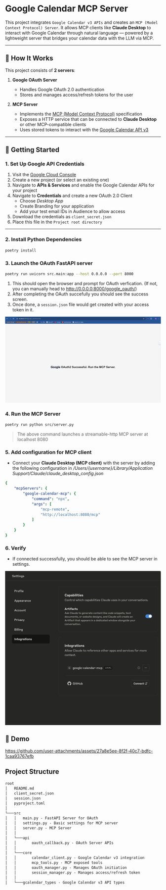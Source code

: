 # Google Calendar MCP Server

This project integrates `Google Calendar v3 APIs` and creates an `MCP (Model Context Protocol) Server`. It allows MCP clients like **Claude Desktop** to interact with Google Calendar through natural language — powered by a lightweight server that bridges your calendar data with the LLM via MCP.

---

## 🧠 How It Works

This project consists of **2 servers**:

1. **Google OAuth Server**
   - Handles Google OAuth 2.0 authentication
   - Stores and manages access/refresh tokens for the user

2. **MCP Server**
   - Implements the [MCP (Model Context Protocol)](https://modelcontextprotocol.io/introduction) specification
   - Exposes a HTTP service that can be connected to **Claude Desktop** or other MCP-compatible clients
   - Uses stored tokens to interact with the [Google Calendar API v3](https://developers.google.com/calendar/api/v3/reference)

---

## 🚀 Getting Started

### 1. Set Up Google API Credentials

1. Visit the [Google Cloud Console](https://console.cloud.google.com/apis/dashboard)
2. Create a new project (or select an existing one)
3. Navigate to **APIs & Services** and enable the Google Calendar APIs for your project
4. Navigate to **Credentials** and create a new OAuth 2.0 Client
    - Choose *Desktop App* 
    - Create Branding for your application
    - Add your test email IDs in Audience to allow access
5. Download the credentials as `client_secret.json`
6. Place this file in the `Project root directory`

---

### 2. Install Python Dependencies

```bash
poetry install
```

### 3. Launch the OAuth FastAPI server

```bash
poetry run uvicorn src.main:app --host 0.0.0.0 --port 8000
```

1. This should open the browser and prompt for OAuth verfication. (If not, you can manually head to http://0.0.0.0:8000/google_oauth/) 
2. After completing the OAuth succefully you should see the success screen.
3. Once done, a `session.json` file would get created with your access token in it.

![OAuth Success Page](/assets/oauth_sucess.png)

### 4. Run the MCP Server

```bash
poetry run python src/server.py
```

> The above command launches a streamable-http MCP server at localhost 8080

### 5. Add configuration for MCP client

- Connect your **Claude Desktop (MCP client)** with the server by adding the following configuration in */Users/{username}/Library/Application Support/Claude/claude_desktop_config.json*

```yaml
{
    "mcpServers": {
        "google-calendar-mcp": {
            "command": "npx",
            "args": [
                "mcp-remote",
                "http://localhost:8080/mcp"
            ]
        }
    }
}
```

### 6. Verify

- If connected successfully, you should be able to see the MCP server in settings.

![MCP client integrations](/assets/mcp_client_integration.png)

## 🧠 Demo

https://github.com/user-attachments/assets/27a8e5ee-8f2f-40c7-bdfc-1caa93767efb

## Project Structure

```
root
│   README.md
│   client_secret.json
│   session.json   
│   pyproject.toml
│
└───src
│   │   main.py - FastAPI Server for OAuth
│   │   settings.py - Basic settings for MCP server
│   │   server.py - MCP Server
│   │
│   └───api
│   │       oauth_callback.py - OAuth Server APIs
│   │
│   └───core
│   │       calendar_client.py - Google Calendar v3 integration
│   │       mcp_tools.py - MCP exposed tools
│   │       oauth_manager.py - Manages OAuth initiation
│   │       session_manager.py - Manages access/refresh token
│   │   
│   └───gcalendar_types - Google Calendar v3 API types
```
